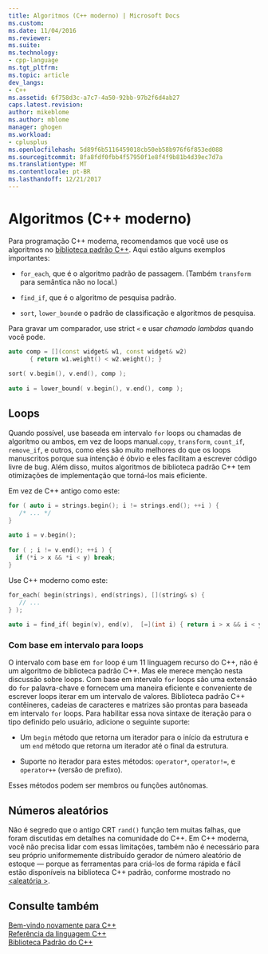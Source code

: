 ```yaml
---
title: Algoritmos (C++ moderno) | Microsoft Docs
ms.custom: 
ms.date: 11/04/2016
ms.reviewer: 
ms.suite: 
ms.technology:
- cpp-language
ms.tgt_pltfrm: 
ms.topic: article
dev_langs:
- C++
ms.assetid: 6f758d3c-a7c7-4a50-92bb-97b2f6d4ab27
caps.latest.revision: 
author: mikeblome
ms.author: mblome
manager: ghogen
ms.workload:
- cplusplus
ms.openlocfilehash: 5d89f6b5116459018cb50eb58b976f6f853ed088
ms.sourcegitcommit: 8fa8fdf0fbb4f57950f1e8f4f9b81b4d39ec7d7a
ms.translationtype: MT
ms.contentlocale: pt-BR
ms.lasthandoff: 12/21/2017
---
```

# <a name="algorithms-modern-c"></a>Algoritmos (C++ moderno)
Para programação C++ moderna, recomendamos que você use os algoritmos no [biblioteca padrão C++](../standard-library/cpp-standard-library-reference.md). Aqui estão alguns exemplos importantes:  
  
-   `for_each`, que é o algoritmo padrão de passagem. (Também `transform` para semântica não no local.)  
  
-   `find_if`, que é o algoritmo de pesquisa padrão.  
  
-   `sort`, `lower_bound`e o padrão de classificação e algoritmos de pesquisa.  
  
 Para gravar um comparador, use strict `<` e usar *chamado lambdas* quando você pode.  
  
```cpp  
auto comp = [](const widget& w1, const widget& w2)  
      { return w1.weight() < w2.weight(); }  
  
sort( v.begin(), v.end(), comp );  
  
auto i = lower_bound( v.begin(), v.end(), comp );  
```  
  
## <a name="loops"></a>Loops  
 Quando possível, use baseada em intervalo `for` loops ou chamadas de algoritmo ou ambos, em vez de loops manual.`copy`, `transform`, `count_if`, `remove_if`, e outros, como eles são muito melhores do que os loops manuscritos porque sua intenção é óbvio e eles facilitam a escrever código livre de bug. Além disso, muitos algoritmos de biblioteca padrão C++ tem otimizações de implementação que torná-los mais eficiente.  
  
 Em vez de C++ antigo como este:  
  
```cpp  
for ( auto i = strings.begin(); i != strings.end(); ++i ) {  
   /* ... */  
}  
  
auto i = v.begin();  
  
for ( ; i != v.end(); ++i ) {  
  if (*i > x && *i < y) break;  
}  
```  
  
 Use C++ moderno como este:  
  
```cpp  
for_each( begin(strings), end(strings), [](string& s) {  
   // ...  
} );  
  
auto i = find_if( begin(v), end(v),  [=](int i) { return i > x && i < y; } );  
```  
  
### <a name="range-based-for-loops"></a>Com base em intervalo para loops  
 O intervalo com base em `for` loop é um 11 linguagem recurso do C++, não é um algoritmo de biblioteca padrão C++. Mas ele merece menção nesta discussão sobre loops. Com base em intervalo `for` loops são uma extensão do `for` palavra-chave e fornecem uma maneira eficiente e conveniente de escrever loops iterar em um intervalo de valores. Biblioteca padrão C++ contêineres, cadeias de caracteres e matrizes são prontas para baseada em intervalo `for` loops. Para habilitar essa nova sintaxe de iteração para o tipo definido pelo usuário, adicione o seguinte suporte:  
  
-   Um `begin` método que retorna um iterador para o início da estrutura e um `end` método que retorna um iterador até o final da estrutura.  
  
-   Suporte no iterador para estes métodos: `operator*`, `operator!=`, e `operator++` (versão de prefixo).  
  
 Esses métodos podem ser membros ou funções autônomas.  
  
## <a name="random-numbers"></a>Números aleatórios  
 Não é segredo que o antigo CRT `rand()` função tem muitas falhas, que foram discutidas em detalhes na comunidade do C++. Em C++ moderna, você não precisa lidar com essas limitações, também não é necessário para seu próprio uniformemente distribuído gerador de número aleatório de estoque — porque as ferramentas para criá-los de forma rápida e fácil estão disponíveis na biblioteca C++ padrão, conforme mostrado no [ \<aleatória >](../standard-library/random.md).  
  
## <a name="see-also"></a>Consulte também  
 [Bem-vindo novamente para C++](../cpp/welcome-back-to-cpp-modern-cpp.md)   
 [Referência da linguagem C++](../cpp/cpp-language-reference.md)   
 [Biblioteca Padrão do C++](../standard-library/cpp-standard-library-reference.md)